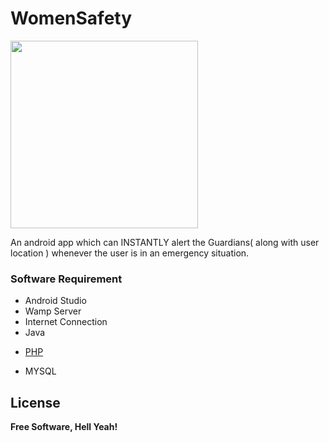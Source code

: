 # WomenSafety

<img src = "https://github.com/iamjithinjohnson/AndroidStudio-Project-Women-Safety/blob/master/defence3.jpg" width=300 height=300>

An android app which can INSTANTLY alert the Guardians( along with user location ) whenever the user is in an emergency situation. 

### Software Requirement
- Android Studio
- Wamp Server
- Internet Connection
- Java
* [PHP]
- MYSQL

License
----


**Free Software, Hell Yeah!**

[PHP]: <https://github.com/iamjithinjohnson/AndroidStudio-Project-WomenSafety/tree/master/php>
